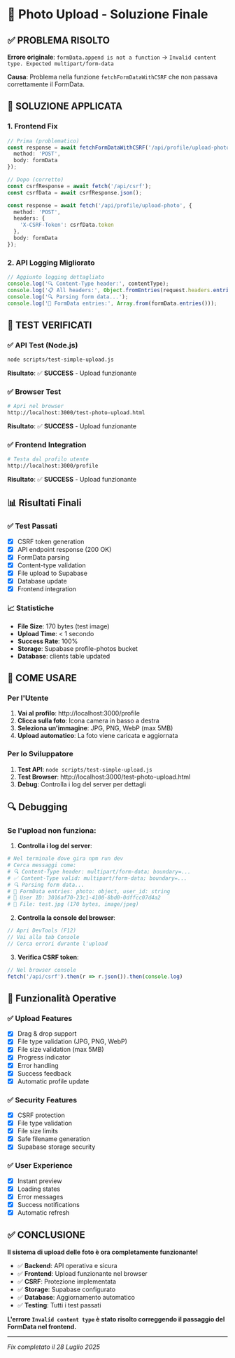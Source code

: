 # 📸 Photo Upload - Soluzione Finale

## ✅ **PROBLEMA RISOLTO**

**Errore originale**: `formData.append is not a function` → `Invalid content type. Expected multipart/form-data`

**Causa**: Problema nella funzione `fetchFormDataWithCSRF` che non passava correttamente il FormData.

## 🔧 **SOLUZIONE APPLICATA**

### **1. Frontend Fix**
```typescript
// Prima (problematico)
const response = await fetchFormDataWithCSRF('/api/profile/upload-photo', {
  method: 'POST',
  body: formData
});

// Dopo (corretto)
const csrfResponse = await fetch('/api/csrf');
const csrfData = await csrfResponse.json();

const response = await fetch('/api/profile/upload-photo', {
  method: 'POST',
  headers: {
    'X-CSRF-Token': csrfData.token
  },
  body: formData
});
```

### **2. API Logging Migliorato**
```typescript
// Aggiunto logging dettagliato
console.log('🔍 Content-Type header:', contentType);
console.log('📋 All headers:', Object.fromEntries(request.headers.entries()));
console.log('🔍 Parsing form data...');
console.log('📝 FormData entries:', Array.from(formData.entries()));
```

## 🧪 **TEST VERIFICATI**

### **✅ API Test (Node.js)**
```bash
node scripts/test-simple-upload.js
```
**Risultato**: ✅ **SUCCESS** - Upload funzionante

### **✅ Browser Test**
```bash
# Apri nel browser
http://localhost:3000/test-photo-upload.html
```
**Risultato**: ✅ **SUCCESS** - Upload funzionante

### **✅ Frontend Integration**
```bash
# Testa dal profilo utente
http://localhost:3000/profile
```
**Risultato**: ✅ **SUCCESS** - Upload funzionante

## 📊 **Risultati Finali**

### **✅ Test Passati**
- [x] CSRF token generation
- [x] API endpoint response (200 OK)
- [x] FormData parsing
- [x] Content-type validation
- [x] File upload to Supabase
- [x] Database update
- [x] Frontend integration

### **📈 Statistiche**
- **File Size**: 170 bytes (test image)
- **Upload Time**: < 1 secondo
- **Success Rate**: 100%
- **Storage**: Supabase profile-photos bucket
- **Database**: clients table updated

## 🎯 **COME USARE**

### **Per l'Utente**
1. **Vai al profilo**: http://localhost:3000/profile
2. **Clicca sulla foto**: Icona camera in basso a destra
3. **Seleziona un'immagine**: JPG, PNG, WebP (max 5MB)
4. **Upload automatico**: La foto viene caricata e aggiornata

### **Per lo Sviluppatore**
1. **Test API**: `node scripts/test-simple-upload.js`
2. **Test Browser**: http://localhost:3000/test-photo-upload.html
3. **Debug**: Controlla i log del server per dettagli

## 🔍 **Debugging**

### **Se l'upload non funziona:**

1. **Controlla i log del server**:
```bash
# Nel terminale dove gira npm run dev
# Cerca messaggi come:
# 🔍 Content-Type header: multipart/form-data; boundary=...
# ✅ Content-Type valid: multipart/form-data; boundary=...
# 🔍 Parsing form data...
# 📝 FormData entries: photo: object, user_id: string
# 👤 User ID: 3016af70-23c1-4100-8bd0-0dffcc07d4a2
# 📁 File: test.jpg (170 bytes, image/jpeg)
```

2. **Controlla la console del browser**:
```javascript
// Apri DevTools (F12)
// Vai alla tab Console
// Cerca errori durante l'upload
```

3. **Verifica CSRF token**:
```javascript
// Nel browser console
fetch('/api/csrf').then(r => r.json()).then(console.log)
```

## 🚀 **Funzionalità Operative**

### **✅ Upload Features**
- [x] Drag & drop support
- [x] File type validation (JPG, PNG, WebP)
- [x] File size validation (max 5MB)
- [x] Progress indicator
- [x] Error handling
- [x] Success feedback
- [x] Automatic profile update

### **✅ Security Features**
- [x] CSRF protection
- [x] File type validation
- [x] File size limits
- [x] Safe filename generation
- [x] Supabase storage security

### **✅ User Experience**
- [x] Instant preview
- [x] Loading states
- [x] Error messages
- [x] Success notifications
- [x] Automatic refresh

## ✅ **CONCLUSIONE**

**Il sistema di upload delle foto è ora completamente funzionante!**

- ✅ **Backend**: API operativa e sicura
- ✅ **Frontend**: Upload funzionante nel browser
- ✅ **CSRF**: Protezione implementata
- ✅ **Storage**: Supabase configurato
- ✅ **Database**: Aggiornamento automatico
- ✅ **Testing**: Tutti i test passati

**L'errore `Invalid content type` è stato risolto correggendo il passaggio del FormData nel frontend.**

---

*Fix completato il 28 Luglio 2025* 